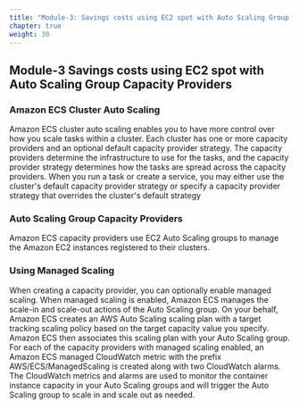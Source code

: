 ```yaml
---
title: "Module-3: Savings costs using EC2 spot with Auto Scaling Group Capacity Providers"
chapter: true
weight: 30
---
```


## **Module-3  Savings costs using EC2 spot with Auto Scaling Group Capacity Providers**

### Amazon ECS Cluster Auto Scaling

Amazon ECS cluster auto scaling enables you to have more control over how you scale tasks within a cluster. Each cluster has one or more capacity providers and an optional default capacity provider strategy. The capacity providers determine the infrastructure to use for the tasks, and the capacity provider strategy determines how the tasks are spread across the capacity providers. When you run a task or create a service, you may either use the cluster's default capacity provider strategy or specify a capacity provider strategy that overrides the cluster's default strategy

### Auto Scaling Group Capacity Providers

Amazon ECS capacity providers use EC2 Auto Scaling groups to manage the Amazon EC2 instances registered to their clusters.

### Using Managed Scaling

When creating a capacity provider, you can optionally enable managed scaling. When managed scaling is enabled, Amazon ECS manages the scale-in and scale-out actions of the Auto Scaling group. On your behalf, Amazon ECS creates an AWS Auto Scaling scaling plan with a target tracking scaling policy based on the target capacity value you specify. Amazon ECS then associates this scaling plan with your Auto Scaling group. For each of the capacity providers with managed scaling enabled, an Amazon ECS managed CloudWatch metric with the prefix AWS/ECS/ManagedScaling is created along with two CloudWatch alarms. The CloudWatch metrics and alarms are used to monitor the container instance capacity in your Auto Scaling groups and will trigger the Auto Scaling group to scale in and scale out as needed.